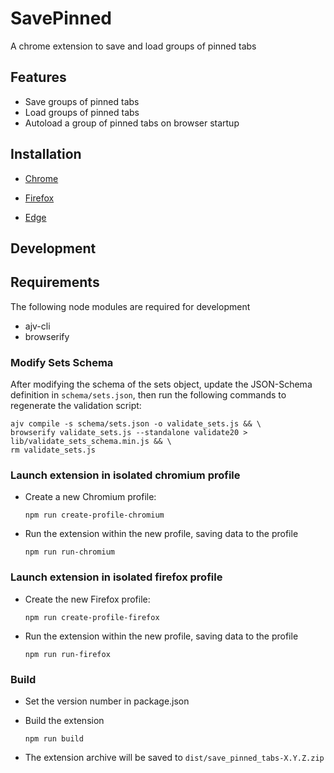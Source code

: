 # SavePinned

A chrome extension to save and load groups of pinned tabs

## Features

- Save groups of pinned tabs
- Load groups of pinned tabs
- Autoload a group of pinned tabs on browser startup

## Installation

- [Chrome](https://chrome.google.com/webstore/detail/save-pinned-tabs/anmidgajdonkgmmilbccfefkfieajakd)

- [Firefox](https://addons.mozilla.org/en-US/firefox/addon/save-pinned-tabs/)

- [Edge](https://microsoftedge.microsoft.com/addons/detail/ahejjkehekfnjbpaaochgfbmbajocdkn)

## Development

## Requirements

The following node modules are required for development

- ajv-cli
- browserify

### Modify Sets Schema

After modifying the schema of the sets object, update the JSON-Schema definition in `schema/sets.json`, then run the following commands to regenerate the validation script:

```
ajv compile -s schema/sets.json -o validate_sets.js && \
browserify validate_sets.js --standalone validate20 > lib/validate_sets_schema.min.js && \
rm validate_sets.js
```

### Launch extension in isolated chromium profile

- Create a new Chromium profile:

  `npm run create-profile-chromium`

- Run the extension within the new profile, saving data to the profile

  `npm run run-chromium`

### Launch extension in isolated firefox profile

- Create the new Firefox profile:

  `npm run create-profile-firefox`

- Run the extension within the new profile, saving data to the profile

  `npm run run-firefox`

### Build

- Set the version number in package.json

- Build the extension

  `npm run build`

- The extension archive will be saved to `dist/save_pinned_tabs-X.Y.Z.zip`
